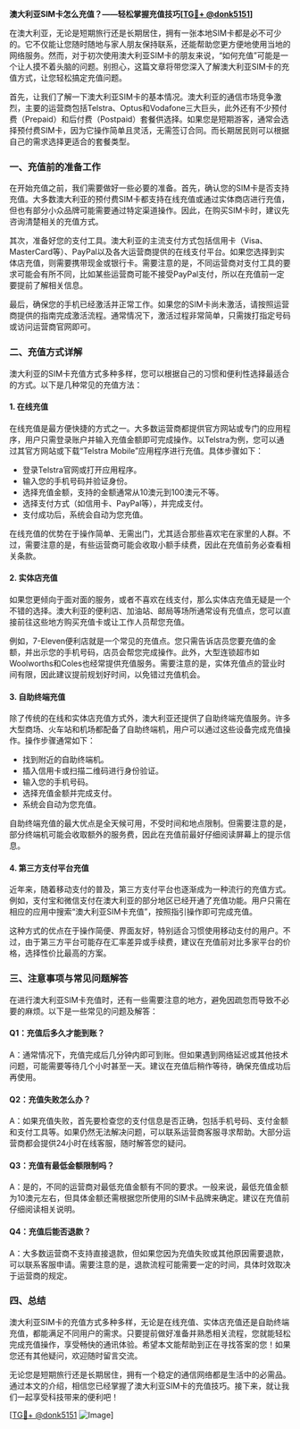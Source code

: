 **澳大利亚SIM卡怎么充值？——轻松掌握充值技巧[[TG💪+ @donk5151](https://t.me/s/donk5151)]**

在澳大利亚，无论是短期旅行还是长期居住，拥有一张本地SIM卡都是必不可少的。它不仅能让您随时随地与家人朋友保持联系，还能帮助您更方便地使用当地的网络服务。然而，对于初次使用澳大利亚SIM卡的朋友来说，“如何充值”可能是一个让人摸不着头脑的问题。别担心，这篇文章将带您深入了解澳大利亚SIM卡的充值方式，让您轻松搞定充值问题。

首先，让我们了解一下澳大利亚SIM卡的基本情况。澳大利亚的通信市场竞争激烈，主要的运营商包括Telstra、Optus和Vodafone三大巨头，此外还有不少预付费（Prepaid）和后付费（Postpaid）套餐供选择。如果您是短期游客，通常会选择预付费SIM卡，因为它操作简单且灵活，无需签订合同。而长期居民则可以根据自己的需求选择更适合的套餐类型。

### **一、充值前的准备工作**

在开始充值之前，我们需要做好一些必要的准备。首先，确认您的SIM卡是否支持充值。大多数澳大利亚的预付费SIM卡都支持在线充值或通过实体商店进行充值，但也有部分小众品牌可能需要通过特定渠道操作。因此，在购买SIM卡时，建议先咨询清楚相关的充值方式。

其次，准备好您的支付工具。澳大利亚的主流支付方式包括信用卡（Visa、MasterCard等）、PayPal以及各大运营商提供的在线支付平台。如果您选择到实体店充值，则需要携带现金或银行卡。需要注意的是，不同运营商对支付工具的要求可能会有所不同，比如某些运营商可能不接受PayPal支付，所以在充值前一定要提前了解相关信息。

最后，确保您的手机已经激活并正常工作。如果您的SIM卡尚未激活，请按照运营商提供的指南完成激活流程。通常情况下，激活过程非常简单，只需拨打指定号码或访问运营商官网即可。

### **二、充值方式详解**

澳大利亚的SIM卡充值方式多种多样，您可以根据自己的习惯和便利性选择最适合的方式。以下是几种常见的充值方法：

#### **1. 在线充值**
在线充值是最方便快捷的方式之一。大多数运营商都提供官方网站或专门的应用程序，用户只需登录账户并输入充值金额即可完成操作。以Telstra为例，您可以通过其官方网站或下载“Telstra Mobile”应用程序进行充值。具体步骤如下：

- 登录Telstra官网或打开应用程序。
- 输入您的手机号码并验证身份。
- 选择充值金额，支持的金额通常从10澳元到100澳元不等。
- 选择支付方式（如信用卡、PayPal等），并完成支付。
- 支付成功后，系统会自动为您充值。

在线充值的优势在于操作简单、无需出门，尤其适合那些喜欢宅在家里的人群。不过，需要注意的是，有些运营商可能会收取小额手续费，因此在充值前务必查看相关条款。

#### **2. 实体店充值**
如果您更倾向于面对面的服务，或者不喜欢在线支付，那么实体店充值无疑是一个不错的选择。澳大利亚的便利店、加油站、邮局等场所通常设有充值点，您可以直接前往这些地方购买充值卡或让工作人员帮您充值。

例如，7-Eleven便利店就是一个常见的充值点。您只需告诉店员您要充值的金额，并出示您的手机号码，店员会帮您完成操作。此外，大型连锁超市如Woolworths和Coles也经常提供充值服务。需要注意的是，实体充值点的营业时间有限，因此建议提前规划好时间，以免错过充值机会。

#### **3. 自助终端充值**
除了传统的在线和实体店充值方式外，澳大利亚还提供了自助终端充值服务。许多大型商场、火车站和机场都配备了自助终端机，用户可以通过这些设备完成充值操作。操作步骤通常如下：

- 找到附近的自助终端机。
- 插入信用卡或扫描二维码进行身份验证。
- 输入您的手机号码。
- 选择充值金额并完成支付。
- 系统会自动为您充值。

自助终端充值的最大优点是全天候可用，不受时间和地点限制。但需要注意的是，部分终端机可能会收取额外的服务费，因此在充值前最好仔细阅读屏幕上的提示信息。

#### **4. 第三方支付平台充值**
近年来，随着移动支付的普及，第三方支付平台也逐渐成为一种流行的充值方式。例如，支付宝和微信支付在澳大利亚的部分地区已经开通了充值功能。用户只需在相应的应用中搜索“澳大利亚SIM卡充值”，按照指引操作即可完成充值。

这种方式的优点在于操作简便、界面友好，特别适合习惯使用移动支付的用户。不过，由于第三方平台可能存在汇率差异或手续费，建议在充值前对比多家平台的价格，选择性价比最高的方案。

### **三、注意事项与常见问题解答**

在进行澳大利亚SIM卡充值时，还有一些需要注意的地方，避免因疏忽而导致不必要的麻烦。以下是一些常见的问题及解答：

#### **Q1：充值后多久才能到账？**
A：通常情况下，充值完成后几分钟内即可到账。但如果遇到网络延迟或其他技术问题，可能需要等待几个小时甚至一天。建议在充值后稍作等待，确保充值成功后再使用。

#### **Q2：充值失败怎么办？**
A：如果充值失败，首先要检查您的支付信息是否正确，包括手机号码、支付金额和支付工具等。如果仍然无法解决问题，可以联系运营商客服寻求帮助。大部分运营商都会提供24小时在线客服，随时解答您的疑问。

#### **Q3：充值有最低金额限制吗？**
A：是的，不同的运营商对最低充值金额有不同的要求。一般来说，最低充值金额为10澳元左右，但具体金额还需根据您所使用的SIM卡品牌来确定。建议在充值前仔细阅读相关说明。

#### **Q4：充值后能否退款？**
A：大多数运营商不支持直接退款，但如果您因为充值失败或其他原因需要退款，可以联系客服申请。需要注意的是，退款流程可能需要一定的时间，具体时效取决于运营商的规定。

### **四、总结**

澳大利亚SIM卡的充值方式多种多样，无论是在线充值、实体店充值还是自助终端充值，都能满足不同用户的需求。只要提前做好准备并熟悉相关流程，您就能轻松完成充值操作，享受畅快的通讯体验。希望本文能帮助到正在寻找答案的您！如果您还有其他疑问，欢迎随时留言交流。

无论您是短期旅行还是长期居住，拥有一个稳定的通信网络都是生活中的必需品。通过本文的介绍，相信您已经掌握了澳大利亚SIM卡的充值技巧。接下来，就让我们一起享受科技带来的便利吧！

[[TG💪+ @donk5151](https://t.me/s/donk5151) ![Image](https://i.postimg.cc/rwNCRYN7/Snipaste-2025-04-30-17-27-05.png)]